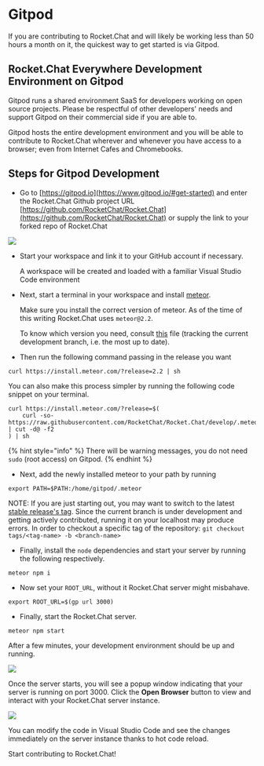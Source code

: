 # Gitpod

If you are contributing to Rocket.Chat and will likely be working less than 50 hours a month on it, the quickest way to get started is via Gitpod.

## Rocket.Chat Everywhere Development Environment on Gitpod

Gitpod runs a shared environment SaaS for developers working on open source projects. Please be respectful of other developers' needs and support Gitpod on their commercial side if you are able to.

Gitpod hosts the entire development environment and you will be able to contribute to Rocket.Chat wherever and whenever you have access to a browser; even from Internet Cafes and Chromebooks.

## Steps for Gitpod Development

* Go to [https://gitpod.io](https://www.gitpod.io/#get-started) and enter the Rocket.Chat Github project URL [https://github.com/RocketChat/Rocket.Chat](https://github.com/RocketChat/Rocket.Chat) or supply the link to your forked repo of Rocket.Chat

![](../../.gitbook/assets/gitpodstart.png)

*   Start your workspace and link it to your GitHub account if necessary.

    A workspace will be created and loaded with a familiar Visual Studio Code environment
*   Next, start a terminal in your workspace and install [meteor](https://www.meteor.com).&#x20;

    Make sure you install the correct version of meteor. As of the time of this writing Rocket.Chat uses `meteor@2.2`.&#x20;

    To know which version you need, consult [this](https://github.com/RocketChat/Rocket.Chat/blob/develop/.meteor/release) file (tracking the current development branch, i.e. the most up to date).
* Then run the following command passing in the release you want

```
curl https://install.meteor.com/?release=2.2 | sh
```

You can also make this process simpler by running the following code snippet on your terminal.

```
curl https://install.meteor.com/?release=$(
    curl -so- https://raw.githubusercontent.com/RocketChat/Rocket.Chat/develop/.meteor/release | cut -d@ -f2
) | sh
```

{% hint style="info" %}
There will be warning messages, you do not need `sudo` (root access) on Gitpod.
{% endhint %}

* Next, add the newly installed meteor to your path by running

```
export PATH=$PATH:/home/gitpod/.meteor
```


NOTE: If you are just starting out, you may want to switch to the latest [stable release's tag](https://github.com/RocketChat/Rocket.Chat/tags). Since the current branch is under development and getting actively contributed, running it on your localhost may produce errors. In order to checkout a specific tag of the repository: `git checkout tags/<tag-name> -b <branch-name>`


* Finally, install the `node` dependencies and start your server by running the following respectively.

```
meteor npm i
```

* Now set your `ROOT_URL`, without it Rocket.Chat server might misbahave.

```
export ROOT_URL=$(gp url 3000)
```

* Finally, start the Rocket.Chat server.

```
meteor npm start
```

After a few minutes, your development environment should be up and running.

![](../../.gitbook/assets/gitpodrunning.png)

Once the server starts, you will see a popup window indicating that your server is running on port 3000. Click the **Open Browser** button to view and interact with your Rocket.Chat server instance.

![](../../.gitbook/assets/gitpodfinal.png)

You can modify the code in Visual Studio Code and see the changes immediately on the server instance thanks to hot code reload.

Start contributing to Rocket.Chat!
